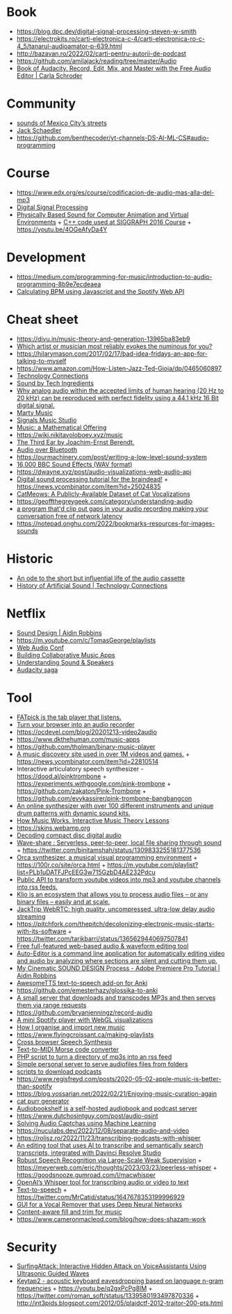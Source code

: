 # Book

- https://blog.dpc.dev/digital-signal-processing-steven-w-smith
- https://electrokits.ro/carti-electronica-c-4/carti-electronica-ro-c-4_5/tanarul-audioamator-p-639.html
- http://bazavan.ro/2022/02/carti-pentru-autorii-de-podcast
- https://github.com/amilajack/reading/tree/master/Audio
- [Book of Audacity. Record, Edit, Mix, and Master with the Free Audio Editor | Carla Schroder](https://nostarch.com/audacity.htm)

# Community

- [sounds of Mexico City’s streets](https://pudding.cool/2022/09/cdmx)
- [Jack Schaedler](https://github.com/jackschaedler)
- https://github.com/benthecoder/yt-channels-DS-AI-ML-CS#audio-programming

# Course

- https://www.edx.org/es/course/codificacion-de-audio-mas-alla-del-mp3
- [Digital Signal Processing](https://github.com/leafac/cpp-dsp-juce--study-group)
- [Physically Based Sound for Computer Animation and Virtual Environments](http://graphics.stanford.edu/courses/sound) + [C++ code used at SIGGRAPH 2016 Course](https://github.com/dingzeyuli/ModalSound) + https://youtu.be/4OGeAfyDa4Y

# Development

- https://medium.com/programming-for-music/introduction-to-audio-programming-8b9e7ecdeaea
- [Calculating BPM using Javascript and the Spotify Web API](https://github.com/JMPerez/beats-audio-api)

# Cheat sheet

- https://divu.in/music-theory-and-generation-13965ba83eb9
- [Which artist or musician most reliably evokes the numinous for you?](https://twitter.com/michael_nielsen/status/1210777243967901701)
- https://hilarymason.com/2017/02/17/bad-idea-fridays-an-app-for-talking-to-myself
- https://www.amazon.com/How-Listen-Jazz-Ted-Gioia/dp/0465060897
- [Technology Connections](https://m.youtube.com/channel/UCy0tKL1T7wFoYcxCe0xjN6Q/playlists)
- [Sound by Tech Ingredients](https://m.youtube.com/playlist?list=PLzrI14lOlSqeCgDH9zJb-qRKem9fTT2Tj)
- [Why analog audio within the accepted limits of human hearing (20 Hz to 20 kHz) can be reproduced with perfect fidelity using a 44.1 kHz 16 Bit digital signal.](https://youtu.be/cIQ9IXSUzuM)
- [Marty Music](https://m.youtube.com/channel/UCmnlTWVJysjWPFiZhQ5uudg/playlists)
- [Signals Music Studio](https://m.youtube.com/channel/UCRDDHLvQb8HjE2r7_ZuNtWA/playlists)
- [Music: a Mathematical Offering](https://homepages.abdn.ac.uk/d.j.benson/pages/html/maths-music.html)
- https://wiki.nikitavoloboev.xyz/music
- [The Third Ear by Joachim-Ernst Berendt.](https://twitter.com/sivers/status/1219343046636077062)
- [Audio over Bluetooth](https://twitter.com/binitamshah/status/1226789575797833730)
- https://ourmachinery.com/post/writing-a-low-level-sound-system
- [16,000 BBC Sound Effects (WAV format)](http://bbcsfx.acropolis.org.uk)
- https://dwayne.xyz/post/audio-visualizations-web-audio-api
- [Digital sound processing tutorial for the braindead!](http://yehar.com/blog/?p=121) + https://news.ycombinator.com/item?id=25024835
- [CatMeows: A Publicly-Available Dataset of Cat Vocalizations](https://zenodo.org/record/4008297)
- https://geoffthegreygeek.com/category/understanding-audio
- [a program that'd clip out gaps in your audio recording making your conversation free of network latency](https://twitter.com/paul_irish/status/1352483715251757059)
- https://notepad.onghu.com/2022/bookmarks-resources-for-images-sounds

# Historic

- [An ode to the short but influential life of the audio cassette](https://adjacentpossible.substack.com/p/prescient-obsolescence)
- [History of Artificial Sound | Technology Connections](https://m.youtube.com/playlist?list=PLv0jwu7G_DFUYPuDoKWCUy33lL9LnMBGX)

# Netflix

- [Sound Design | Aidin Robbins](https://m.youtube.com/playlist?list=PLWPee627x2SbTbBub80dqKxM4pvQxUrx2)
- https://m.youtube.com/c/TomasGeorge/playlists
- [Web Audio Conf](https://m.youtube.com/channel/UCMaHc1Rq2viM88OsluS2WWw/playlists)
- [Building Collaborative Music Apps](https://m.youtube.com/watch?v=TCVuLh5Io9A)
- [Understanding Sound & Speakers](https://m.youtube.com/playlist?list=PL6rx9p3tbsMvYWeYUTNuRNMLXn0eyJvub)
- [Audacity saga](https://m.youtube.com/playlist?list=PLRjzjpJ02WDMDm0ko6VtSPfoUJBUWwNHy)

# Tool

- [FATpick is the tab player that listens.](https://www.fatpick.com/learn-to-play-guitar)
- [Turn your browser into an audio recorder](https://blog.sambego.be/turn-your-browser-into-an-audio-recorder/)
- https://ocdevel.com/blog/20201213-video2audio
- https://www.dkthehuman.com/music-apps
- https://github.com/tholman/binary-music-player
- [A music discovery site used in over 1M videos and games.](http://dig.ccmixter.org) + https://news.ycombinator.com/item?id=22810514
- Interactive articulatory speech synthesizer - https://dood.al/pinktrombone + https://experiments.withgoogle.com/pink-trombone + https://github.com/zakaton/Pink-Trombone + https://github.com/evykassirer/pink-trombone-bangbangcon
- [An online synthesizer with over 100 different instruments and unique drum patterns with dynamic sound kits.](https://midi.city)
- [How Music Works. Interactive Music Theory Lessons](https://www.lightnote.co)
- https://skins.webamp.org
- [Decoding compact disc digital audio](https://github.com/carrotIndustries/redbook)
- [Wave-share : Serverless, peer-to-peer, local file sharing through sound](https://github.com/ggerganov/wave-share) + https://twitter.com/binitamshah/status/1309833255181377536
- [Orca synthesizer, a musical visual programming environment](https://youtu.be/RaI_TuISSJE) + https://100r.co/site/orca.html + https://m.youtube.com/playlist?list=PLb1uDATFJPcEEG3w715GzbD4AE232Pdcu
- [Public API to transform youtube videos into mp3 and youtube channels into rss feeds.](https://github.com/yashha/youtube-mp3-rss-api)
- [Klio is an ecosystem that allows you to process audio files – or any binary files – easily and at scale.](https://github.com/spotify/klio)
- [JackTrip WebRTC: high quality, uncompressed, ultra-low delay audio streaming](https://github.com/JackTrip-webrtc/JackTrip-webrtc)
- https://pitchfork.com/thepitch/decolonizing-electronic-music-starts-with-its-software + https://twitter.com/tarikbarri/status/1365629440697507841
- [Free full-featured web-based audio & waveform editing tool](https://github.com/pkalogiros/AudioMass)
- [Auto-Editor is a command line application for automatically editing video and audio by analyzing where sections are silent and cutting them up.](https://github.com/WyattBlue/auto-editor)
- [My Cinematic SOUND DESIGN Process - Adobe Premiere Pro Tutorial | Aidin Robbins](https://youtu.be/MQ4kYSyBgcc)
- [AwesomeTTS text-to-speech add-on for Anki](https://github.com/AwesomeTTS/awesometts-anki-addon)
- https://github.com/emesterhazy/glossika-to-anki
- [A small server that downloads and transcodes MP3s and then serves them via range requests](https://github.com/lukekarrys/yt-streaming-audio-server)
- https://github.com/bryanjenningz/record-audio
- [A mini Spotify player with WebGL visualizations](https://github.com/dvx/lofi)
- [How I organise and import new music](https://blog.vararu.org/new-music)
- https://www.flyingcroissant.ca/making-playlists
- [Cross browser Speech Synthesis](https://github.com/jankapunkt/easy-speech)
- [Text-to-MIDI Morse code converter](https://web.archive.org/web/20040805022253/http://users.rcn.com/m3ha11/ruby/t2mm.rb)
- [PHP script to turn a directory of mp3s into an rss feed](https://github.com/pushcx/miscpodcast)
- [Simple personal server to serve audiofiles files from folders](https://github.com/izderadicka/audioserve)
- [scripts to download podcasts](https://github.com/paulgazz/podcasts)
- https://www.regisfreyd.com/posts/2020-05-02-apple-music-is-better-than-spotify
- https://blog.yossarian.net/2022/02/21/Enjoying-music-curation-again
- [cat purr generator](https://purrli.com)
- [Audiobookshelf is a self-hosted audiobook and podcast server](https://github.com/advplyr/audiobookshelf)
- https://www.dutchosintguy.com/post/audio-osint
- [Solving Audio Captchas using Machine Learning](https://github.com/sampritipanda/audio_captcha_solver)
- https://nuculabs.dev/2022/12/08/separate-audio-and-video
- https://rolisz.ro/2022/11/23/transcribing-podcasts-with-whisper
- [An editing tool that uses AI to transcribe and semantically search transcripts, integrated with Davinci Resolve Studio](https://github.com/octimot/StoryToolkitAI)
- [Robust Speech Recognition via Large-Scale Weak Supervision](https://github.com/openai/whisper) + https://meyerweb.com/eric/thoughts/2023/03/23/peerless-whisper + https://goodsnooze.gumroad.com/l/macwhisper
- [OpenAI’s Whisper tool for transcribing audio or video to text](https://www.digitalforensicstips.com/2023/02/transcribing-like-boss-for-no-cost.html)
- [Text-to-speech](https://catid.io/posts/tts) + https://twitter.com/MrCatid/status/1647678353199996929
- [GUI for a Vocal Remover that uses Deep Neural Networks](https://github.com/Anjok07/ultimatevocalremovergui)
- [Content-aware fill and trim for music](https://mofi.loud.red)
- https://www.cameronmacleod.com/blog/how-does-shazam-work

# Security

- [SurfingAttack: Interactive Hidden Attack on VoiceAssistants Using Ultrasonic Guided Waves](https://www.ndss-symposium.org/wp-content/uploads/2020/02/24068.pdf)
- [Keytap2 - acoustic keyboard eavesdropping based on language n-gram frequencies](https://github.com/ggerganov/kbd-audio/discussions/31) + https://youtu.be/q2gxPcPg8IM + https://twitter.com/roman_soft/status/1339580193497870336 + http://int3pids.blogspot.com/2012/05/plaidctf-2012-traitor-200-pts.html
